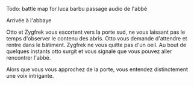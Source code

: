 Todo:
battle map for luca barbu
passage audio de l'abbé






Arrivée à l'abbaye

Otto et Zygfrek vous escortent vers la porte sud, ne vous laissant pas le temps d'observer le contenu des abris.
Otto vous demande d'attendre et rentre dans le bâtiment. Zygfrek ne vous quitte pas d'un oeil.
Au bout de quelques instants otto surgit et vous signale que vous pouvez aller rencontrer l'abbé.

Alors que vous vous approchez de la porte, vous entendez distinctement une voix intrigante. 

